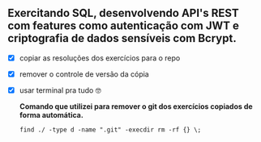 ## Exercitando SQL, desenvolvendo API's REST com features como autenticação com JWT e criptografia de dados sensíveis com Bcrypt.

- [x] copiar as resoluções dos exercícios para o repo
- [x] remover o controle de versão da cópia
- [x] usar terminal pra tudo 🤓

  **Comando que utilizei para remover o git dos exercícios copiados de forma automática.**
    ```
    find ./ -type d -name ".git" -execdir rm -rf {} \;

    ```
